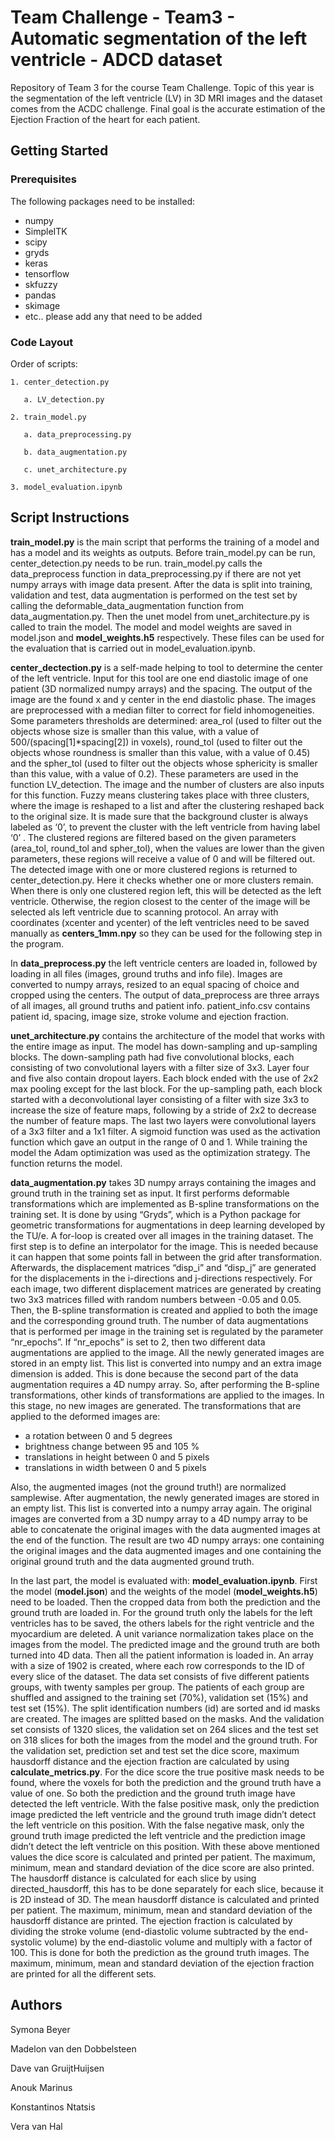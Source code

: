 # Team Challenge - Team3 - Automatic segmentation of the left ventricle - ADCD dataset

Repository of Team 3 for the course Team Challenge. Topic of this year is the segmentation of the left ventricle (LV) in 3D MRI images and the dataset comes from the ACDC challenge. Final goal is the accurate estimation of the Ejection Fraction of the heart for each patient.

## Getting Started

### Prerequisites
The following packages need to be installed:
- numpy
- SimpleITK
- scipy
- gryds
- keras
- tensorflow
- skfuzzy
- pandas
- skimage
- etc.. please add any that need to be added

### Code Layout
Order of scripts:
```
1. center_detection.py

   a. LV_detection.py
```
```
2. train_model.py

   a. data_preprocessing.py
   
   b. data_augmentation.py
   
   c. unet_architecture.py
```
```
3. model_evaluation.ipynb
```
## Script Instructions
**train_model.py** is the main script that performs the training of a model and has a model and its weights as outputs. Before train_model.py can be run, center_detection.py needs to be run. train_model.py calls the data_preprocess function in data_preprocessing.py if there are not yet numpy arrays with image data present. After the data is split into training, validation and test, data augmentation is performed on the test set by calling the deformable_data_augmentation function from data_augmentation.py. Then the unet model from unet_architecture.py is called to train the model. The model and model weights are saved in model.json and **model_weights.h5** respectively. These files can be used for the evaluation that is carried out in model_evaluation.ipynb.

**center_dectection.py** is a self-made helping to tool to determine the center of the left ventricle. Input for this tool are one end diastolic image of one patient (3D normalized numpy arrays) and the spacing. The output of the image are the found x and y center in the end diastolic phase. The images are preprocessed with a median filter to correct for field inhomogeneities. Some parameters thresholds are determined: area_rol (used to filter out the objects whose size is smaller than this value, with a value of 500/(spacing[1]*spacing[2]) in voxels), round_tol (used to filter out the objects whose roundness is smaller than this value, with a value of 0.45) and the spher_tol (used to filter out the objects whose sphericity is smaller than this value, with a value of 0.2). These parameters are used in the function LV_detection. The image and the number of clusters are also inputs for this function. Fuzzy means clustering takes place with three clusters, where the image is reshaped to a list and after the clustering reshaped back to the original size. It is made sure that the background cluster is always labeled as ‘0’, to prevent the cluster with the left ventricle from having label ‘0’ . The clustered regions are filtered based on the given parameters (area_tol, round_tol and spher_tol), when the values are lower than the given parameters, these regions will receive a value of 0 and will be filtered out. The detected image with one or more clustered regions is returned to center_detection.py. Here it checks whether one or more clusters remain. When there is only one clustered region left, this will be detected as the left ventricle. Otherwise, the region closest to the center of the image will be selected als left ventricle due to scanning protocol. An array with coordinates (xcenter and ycenter) of the left ventricles need to be saved manually as **centers_1mm.npy** so they can be used for the following step in the program.

In **data_preprocess.py** the left ventricle centers are loaded in, followed by loading in all files (images, ground truths and info file). Images are converted to numpy arrays, resized to an equal spacing of choice and cropped using the centers. The output of data_preprocess are three arrays of all images, all ground truths and patient info. patient_info.csv contains patient id, spacing, image size, stroke volume and ejection fraction.

**unet_architecture.py** contains the architecture of the model that works with the entire image as input. The model has down-sampling and up-sampling blocks. The down-sampling path had five convolutional blocks, each consisting of two convolutional layers with a filter size of 3x3. Layer four and five also contain dropout layers.  Each block ended with the use of 2x2 max pooling except for the last block. For the up-sampling path, each block started with a deconvolutional layer consisting of a filter with size 3x3 to increase the size of feature maps, following by a stride of 2x2 to decrease the number of feature maps. The last two layers were convolutional layers of a 3x3 filter and a 1x1 filter. A sigmoid function was used as the activation function which gave an output in the range of 0 and 1. While training the model the Adam optimization was used as the optimization strategy. The function returns the model.

**data_augmentation.py** takes 3D numpy arrays containing the images and ground truth in the training set as input. It first performs deformable transformations which are implemented as B-spline transformations on the training set. It is done by using “Gryds”, which is a Python package for geometric transformations for augmentations in deep learning developed by the TU/e. A for-loop is created over all images in the training dataset. The first step is to define an interpolator for the image. This is needed because it can happen that some points fall in between the grid after transformation. Afterwards, the displacement matrices “disp_i” and “disp_j” are generated for the displacements in the i-directions and j-directions respectively. For each image, two different displacement matrices are generated by creating two 3x3 matrices filled with random numbers between -0.05 and 0.05.  Then, the B-spline transformation is created and applied to both the image and the corresponding ground truth. 
The number of data augmentations that is performed per image in the training set is regulated by the parameter “nr_epochs”. If “nr_epochs” is set to 2, then two different data augmentations are applied to the image. All the newly generated images are stored in an empty list. This list is converted into numpy and an extra image dimension is added. This is done because the second part of the data augmentation requires a 4D numpy array. So, after performing the B-spline transformations, other kinds of transformations are applied to the images. In this stage, no new images are generated. The transformations that are applied to the deformed images are:
- a rotation between 0 and 5 degrees
- brightness change between 95 and 105 %
- translations in height between 0 and 5 pixels
- translations in width between 0 and 5 pixels

Also, the augmented images (not the ground truth!) are normalized samplewise. After augmentation, the newly generated images are stored in an empty list. This list is converted into a numpy array again. The original images are converted from a 3D numpy array to a 4D numpy array to be able to concatenate the original images with the data augmented images at the end of the function. The result are two 4D numpy arrays: one containing the original images and the data augmented images and one containing the original ground truth and the data augmented ground truth. 

In the last part, the model is evaluated with: **model_evaluation.ipynb**. First the model (**model.json**) and the weights of the model (**model_weights.h5**) need to be loaded. Then the cropped data from both the prediction and the ground truth are loaded in. For the ground truth only the labels for the left ventricles has to be saved, the others labels for the right ventricle and the myocardium are deleted. A unit variance normalization takes place on the images from the model. The predicted image and the ground truth are both turned into 4D data. Then all the patient information is loaded in. An array with a size of 1902 is created, where each row corresponds to the ID of every slice of the dataset. The data set consists of five different patients groups, with twenty samples per group. The patients of each group are shuffled and assigned to the training set (70%), validation set (15%) and test set (15%). The split identification numbers (id) are sorted and id masks are created. The images are splitted based on the masks. And the validation set consists of 1320 slices, the validation set on 264 slices and the test set on 318 slices for both the images from the model and the ground truth. For the validation set, prediction set and test set the dice score, maximum hausdorff distance and the ejection fraction are calculated by using **calculate_metrics.py**. For the dice score the true positive mask needs to be found, where the voxels for both the prediction and the ground truth have a value of one. So both the prediction and the ground truth image have detected the left ventricle. With the false positive mask, only the prediction image predicted the left ventricle and the ground truth image didn’t detect the left ventricle on this position. With the false negative mask, only the ground truth image predicted the left ventricle and the prediction image didn’t detect the left ventricle on this position. With these above mentioned values the dice score is calculated and printed per patient. The maximum, minimum, mean and standard deviation of the dice score are also printed. The hausdorff distance is calculated for each slice by using directed_hausdorff, this has to be done separately for each slice, because it is 2D instead of 3D. The mean hausdorff distance is calculated and printed per patient. The maximum, minimum, mean and standard deviation of the hausdorff distance are printed. The ejection fraction is calculated by dividing the stroke volume (end-diastolic volume subtracted by the end-systolic volume) by the end-diastolic volume and multiply with a factor of 100. This is done for both the prediction as the ground truth images. The maximum, minimum, mean and standard deviation of the ejection fraction are printed for all the different sets.


## Authors
Symona Beyer

Madelon van den Dobbelsteen 

Dave van GruijtHuijsen

Anouk Marinus

Konstantinos Ntatsis

Vera van Hal

